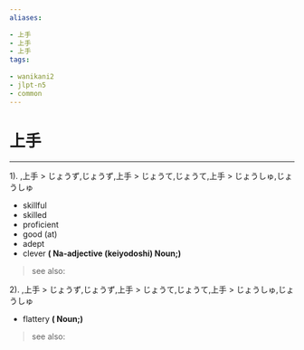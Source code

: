 ```yaml
---
aliases:
    
- 上手
- 上手
- 上手
tags:
    
- wanikani2
- jlpt-n5
- common
---
```


# 上手
---
1).
,上手 > じょうず,じょうず,上手 > じょうて,じょうて,上手 > じょうしゅ,じょうしゅ

- skillful
- skilled
- proficient
- good (at)
- adept
- clever
**( Na-adjective (keiyodoshi) Noun;)**
> see also: 
            
2).
,上手 > じょうず,じょうず,上手 > じょうて,じょうて,上手 > じょうしゅ,じょうしゅ

- flattery
**( Noun;)**
> see also: 
            